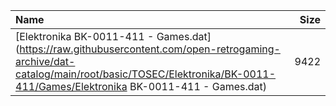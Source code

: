 |Name|Size|
|:---|---:|
|[Elektronika BK-0011-411 - Games.dat](https://raw.githubusercontent.com/open-retrogaming-archive/dat-catalog/main/root/basic/TOSEC/Elektronika/BK-0011-411/Games/Elektronika BK-0011-411 - Games.dat)|9422|
